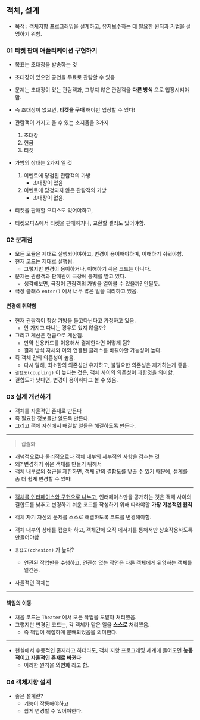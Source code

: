 ## 객체, 설계

- 목적 : 객체지향 프로그래밍을 설계하고, 유지보수하는 데 필요한 원칙과 기법을 설명하기 위함.



### 01 티켓 판매 애플리케이션 구현하기

- 목표는 초대장을 발송하는 것
- 초대장이 있으면 공연을 무료로 관람할 수 있음
- 문제는 초대장이 있는 관람객과, 그렇지 않은 관람객을 **다른 방식** 으로 입장시켜야함.
- 즉 초대장이 없으면, **티켓을 구매** 해야만 입장할 수 있다!
- 관람객이 가지고 올 수 있는 소지품을 3가지
  1. 초대장
  2. 현금
  3. 티켓

- 가방의 상태는 2가지 일 것
  1. 이벤트에 당첨된 관람객의 가방
     - 초대장이 있음
  2. 이벤트에 담청되지 않은 관람객의 가방
     - 초대장이 없음.

- 티켓을 판매할 오피스도 있어야하고,
- 티켓오피스에서 티켓을 판매하거나, 교환할 셀러도 있어야함.



### 02 문제점

- 모든 모듈은 제대로 실행되어야하고, 변경이 용이해야하며, 이해하기 쉬워야함.
- 현재 코드는 제대로 실행됨.
  - 그렇지만 변경이 용이하거나, 이해하기 쉬운 코드는 아니다.
- 문제는 관람객과 판매원이 극장에 통제를 받고 있다.
  - 생각해보면, 극장이 관람객의 가방을 열어볼 수 있을까? 안될듯.
- 극장 클래스 `enter()` 에서 너무 많은 일을 처리하고 있음.



#### 변경에 취약함

- 현재 관람객이 항상 가방을 들고다닌다고 가정하고 있음.
  - 안 가지고 다니는 경우도 있지 않을까?
- 그리고 계산은 현금으로 계산됨. 
  - 만약 신용카드를 이용해서 결제한다면 어떻게 됨?
  - 결제 방식 자체와 이와 연결된 클래스를 바꿔야할 가능성이 높다.
- 즉 객체 간의 의존성이 높음.
  - 다시 말해, 최소한의 의존성만 유지하고, 불필요한 의존성은 제거하는게 좋음.
- `결합도(coupling)` 이 높다는 것은, 객체 사이의 의존성이 과한것을 의미함.
- 결합도가 낮다면, 변경이 용이하다고 볼 수 있음.



### 03 설계 개선하기

- 객체를 자율적인 존재로 만든다
- 즉 필요한 정보들만 알도록 만든다.
- 그리고 객체 자신에서 해결할 일들은 해결하도록 만든다.

---

>  캡슐화

- 개념적으로나 물리적으로나 객체 내부의 세부적인 사항을 감추는 것
- 왜? 변경하기 쉬운 객체를 만들기 위해서
- 객체 내부로의 접근을 제한하면, 객체 간의 결합도를 낮출 수 있기 때문에, 설계를 좀 더 쉽게 변경할 수 있따!

---

- <u>객체를 인터페이스와 구현으로 나누고</u>, 인터페이스만을 공개하는 것은 객체 사이의 결합도를 낮추고 변경하기 쉬운 코드를 작성하기 위해 따라야할 **가장 기본적인 원칙**

- 객체 자기 자신의 문제를 스스로 해결하도록 코드를 변경해야함.
- 객체 내부의 상태를 캡슐화 하고, 객체간에 오직 메서지를 통해서만 상호작용하도록 만들어야함
- `응집도(cohesion)` 가 높다?
  - 연관된 작업만을 수행하고, 연관성 없는 작언은 다른 객체에게 위임하는 객체를 일컫음.
- 자율적인 객체는 



---

#### 책임의 이동

- 처음 코드는 `Theater` 에서 모든 작업을 도맡아 처리했음.
- 그렇지만 변경된 코드는, 각 객체가 맡은 일을 **스스로** 처리했음.
  - 즉 책임이 적절하게 분배되었음을 의미한다.

---

- 현실에서 수동적인 존재라고 하더라도, 객체 지향 프로그래밍 세계에 들어오면 **능동적이고 자율적인 존재로 바뀐다**
  - 이러한 원칙을 **의인화** 라고 함.



### 04 객체지향 설계

- 좋은 설계란?
  - 기능이 작동해야하고
  - 쉽게 변경할 수 있어야한다.

